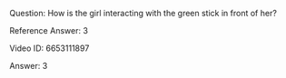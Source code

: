 Question: How is the girl interacting with the green stick in front of her?

Reference Answer: 3

Video ID: 6653111897

Answer: 3


